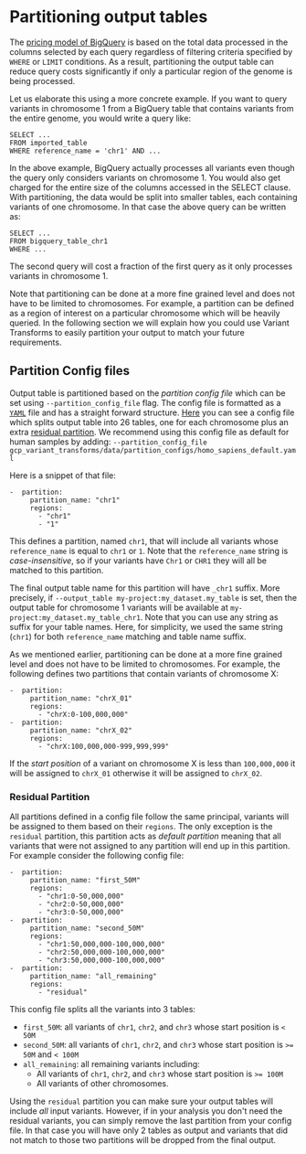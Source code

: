 # Partitioning output tables

The [pricing model of BigQuery](https://cloud.google.com/bigquery/pricing#queries)
is based on the total data processed in the columns selected by each query
regardless of filtering criteria specified by `WHERE` or `LIMIT` conditions.
As a result, partitioning the output table can reduce query costs significantly
if only a particular region of the genome is being processed.

Let us elaborate this using a more concrete example. If you want to query
variants in chromosome 1 from a BigQuery table that contains variants from
the entire genome, you would write a query like:
```
SELECT ...
FROM imported_table
WHERE reference_name = 'chr1' AND ...
```

In the above example, BigQuery actually processes all variants even though the
query only considers variants on chromosome 1. You would also get charged for
the entire size of the columns accessed in the SELECT clause. With partitioning,
the data would be split into smaller tables, each containing variants of one
chromosome. In that case the above query can be written as:
```
SELECT ...
FROM bigquery_table_chr1
WHERE ...
```
The second query will cost a fraction of the first query as it only processes
variants in chromosome 1.

Note that partitioning can be done at a more fine grained level and does not have
to be limited to chromosomes. For example, a partition can be defined as a
region of interest on a particular chromosome which will be heavily queried.
In the following section we will explain how you could use
Variant Transforms to easily partition your output to match your future
requirements.

## Partition Config files

Output table is partitioned based on the *partition config file* which can be
set using `--partition_config_file` flag. The config file is formatted as
a [`YAML`](https://en.wikipedia.org/wiki/YAML) file and has a straight forward
structure. [Here](https://github.com/googlegenomics/gcp-variant-transforms/blob/master/gcp_variant_transforms/data/partition_configs/homo_sapiens_default.yaml)
you can see a config file which splits output table into 26 tables, one for
each chromosome plus an extra [residual partition](#residual-partition). We
recommend using this config file as default for human samples by adding:
`--partition_config_file gcp_variant_transforms/data/partition_configs/homo_sapiens_default.yaml`

Here is a snippet of that file:
```
-  partition:
     partition_name: "chr1"
     regions:
       - "chr1"
       - "1"
```

This defines a partition, named `chr1`, that will include all variants whose
`reference_name` is equal to `chr1` or `1`. Note that the `reference_name`
string is *case-insensitive*, so if your variants have `Chr1` or `CHR1` they
will all be matched to this partition.

The final output table name for this partition will have `_chr1`
suffix. More precisely, if
`--output_table my-project:my_dataset.my_table`
is set, then the output table for chromosome 1
variants will be available at
`my-project:my_dataset.my_table_chr1`. Note that you can use any string as
suffix for your table names. Here, for simplicity, we used the same string
(`chr1`) for both `reference_name` matching and table name suffix.

As we mentioned earlier, partitioning can be done at a more fine grained level and does not have
to be limited to chromosomes. For example, the following defines two
partitions that contain variants of chromosome X:
```
-  partition:
     partition_name: "chrX_01"
     regions:
       - "chrX:0-100,000,000"
-  partition:
     partition_name: "chrX_02"
     regions:
       - "chrX:100,000,000-999,999,999"
```
If the *start position* of a variant on chromosome X is less than `100,000,000`
it will be assigned to `chrX_01` otherwise it will be assigned to `chrX_02`.

### Residual Partition
All partitions defined in a config file follow the same principal, variants will
be assigned to them based on their `regions`. The only exception is the `residual`
partition, this partition acts as *default
partition* meaning that all variants that were not assigned to any partition
will end up in this partition. For example consider the following config file:
```
-  partition:
     partition_name: "first_50M"
     regions:
       - "chr1:0-50,000,000"
       - "chr2:0-50,000,000"
       - "chr3:0-50,000,000"
-  partition:
     partition_name: "second_50M"
     regions:
       - "chr1:50,000,000-100,000,000"
       - "chr2:50,000,000-100,000,000"
       - "chr3:50,000,000-100,000,000"
-  partition:
     partition_name: "all_remaining"
     regions:
       - "residual"
```

This config file splits all the variants into 3 tables:
 * `first_50M`: all variants of `chr1`, `chr2`, and `chr3` whose start position is `< 50M`
 * `second_50M`: all variants of `chr1`, `chr2`, and `chr3` whose start position is `>= 50M` and `< 100M`
 * `all_remaining`: all remaining variants including:
   * All variants of `chr1`, `chr2`, and `chr3` whose start position is `>= 100M`
   * All variants of other chromosomes.

Using the `residual` partition you can make sure your output tables will include
*all* input variants. However, if in your analysis you don't need the residual
variants, you can simply remove the last partition from your config file. In
that case you will have only 2 tables as output and variants that did not match
to those two partitions will be dropped from the final output.
